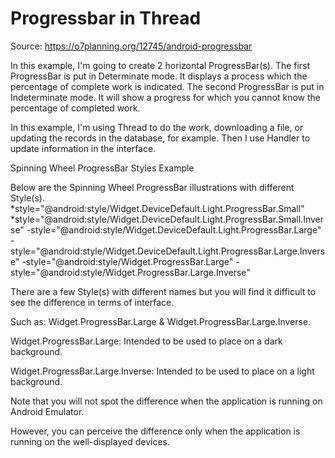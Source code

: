 # Progressbar in Thread

Source: https://o7planning.org/12745/android-progressbar

In this example, I'm going to create 2 horizontal ProgressBar(s).
The first ProgressBar is put in Determinate mode. It displays a process which the percentage of complete work is indicated.
The second ProgressBar is put in Indeterminate mode. It will show a progress for which you cannot know the percentage of completed work.

In this example, I'm using Thread to do the work, downloading a file, or updating the records in the database, for example. 
Then I use Handler to update information in the interface.

Spinning Wheel ProgressBar Styles Example

Below are the Spinning Wheel ProgressBar illustrations with different Style(s).
*style="@android:style/Widget.DeviceDefault.Light.ProgressBar.Small"  
*style="@android:style/Widget.DeviceDefault.Light.ProgressBar.Small.Inverse"
-style="@android:style/Widget.DeviceDefault.Light.ProgressBar.Large"
-style="@android:style/Widget.DeviceDefault.Light.ProgressBar.Large.Inverse"
-style="@android:style/Widget.ProgressBar.Large"
-style="@android:style/Widget.ProgressBar.Large.Inverse"

There are a few Style(s) with different names but you will find it difficult to see the difference in terms of interface. 

Such as: Widget.ProgressBar.Large & Widget.ProgressBar.Large.Inverse.

Widget.ProgressBar.Large: Intended to be used to place on a dark background.

Widget.ProgressBar.Large.Inverse: Intended to be used to place on a light background.

Note that you will not spot the difference when the application is running on Android Emulator. 

However, you can perceive the difference only when the application is running on the well-displayed devices.



